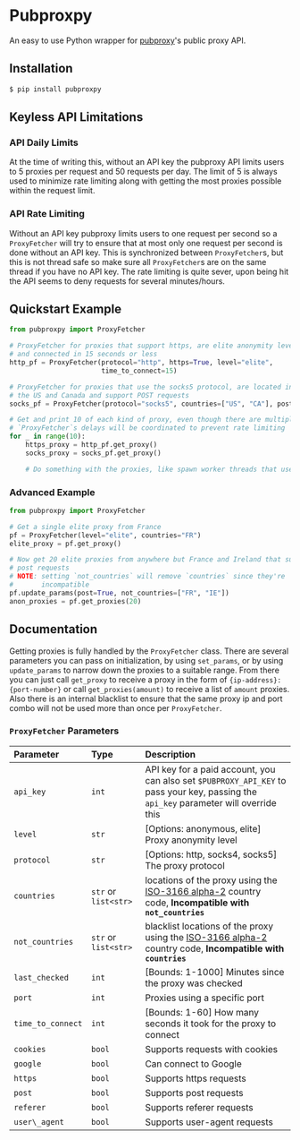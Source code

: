 # Pubproxpy

An easy to use Python wrapper for [pubproxy](http://pubproxy.com)'s public proxy API.

## Installation

```bash
$ pip install pubproxpy
```

## Keyless API Limitations

### API Daily Limits

At the time of writing this, without an API key the pubproxy API limits users to 5 proxies per request and 50 requests per day. The limit of 5 is always used to minimize rate limiting along with getting the most proxies possible within the request limit.

### API Rate Limiting

Without an API key pubproxy limits users to one request per second so a `ProxyFetcher` will try to ensure that at most only one request per second is done without an API key. This is synchronized between `ProxyFetcher`s, but this is not thread safe so make sure all `ProxyFetcher`s are on the same thread if you have no API key. The rate limiting is quite sever, upon being hit the API seems to deny requests for several minutes/hours.

## Quickstart Example

```python
from pubproxpy import ProxyFetcher

# ProxyFetcher for proxies that support https, are elite anonymity level,
# and connected in 15 seconds or less
http_pf = ProxyFetcher(protocol="http", https=True, level="elite",
                       time_to_connect=15)

# ProxyFetcher for proxies that use the socks5 protocol, are located in
# the US and Canada and support POST requests
socks_pf = ProxyFetcher(protocol="socks5", countries=["US", "CA"], post=True)

# Get and print 10 of each kind of proxy, even though there are multiple
# `ProxyFetcher`s delays will be coordinated to prevent rate limiting
for _ in range(10):
    https_proxy = http_pf.get_proxy()
    socks_proxy = socks_pf.get_proxy()

    # Do something with the proxies, like spawn worker threads that use them
```

### Advanced Example

```python
from pubproxpy import ProxyFetcher

# Get a single elite proxy from France
pf = ProxyFetcher(level="elite", countries="FR")
elite_proxy = pf.get_proxy()

# Now get 20 elite proxies from anywhere but France and Ireland that support
# post requests
# NOTE: setting `not_countries` will remove `countries` since they're
#       incompatible
pf.update_params(post=True, not_countries=["FR", "IE"])
anon_proxies = pf.get_proxies(20)
```

## Documentation

Getting proxies is fully handled by the `ProxyFetcher` class. There are several parameters you can pass on initialization, by using `set_params`, or by using `update_params` to narrow down the proxies to a suitable range. From there you can just call `get_proxy` to receive a proxy in the form of `{ip-address}:{port-number}` or call `get_proxies(amount)` to receive a list of `amount` proxies. Also there is an internal blacklist to ensure that the same proxy ip and port combo will not be used more than once per `ProxyFetcher`.

### `ProxyFetcher` Parameters

|Parameter|Type|Description|
|:--|:--|:--|
|`api_key`|`int`|API key for a paid account, you can also set `$PUBPROXY_API_KEY` to pass your key, passing the `api_key` parameter will override this|
|`level`|`str`|[Options: anonymous, elite] Proxy anonymity level|
|`protocol`|`str`|[Options: http, socks4, socks5] The proxy protocol|
|`countries`|`str` or `list<str>`|locations of the proxy using the [ISO-3166 alpha-2](https://en.wikipedia.org/wiki/ISO_3166-1_alpha-2) country code, **Incompatible with `not_countries`**|
|`not_countries`|`str` or `list<str>`|blacklist locations of the proxy using the [ISO-3166 alpha-2](https://en.wikipedia.org/wiki/ISO_3166-1_alpha-2) country code, **Incompatible with `countries`**|
|`last_checked`|`int`|[Bounds: 1-1000] Minutes since the proxy was checked|
|`port`|`int`|Proxies using a specific port|
|`time_to_connect`|`int`|[Bounds: 1-60] How many seconds it took for the proxy to connect|
|`cookies`|`bool`|Supports requests with cookies|
|`google`|`bool`|Can connect to Google|
|`https`|`bool`|Supports https requests|
|`post`|`bool`|Supports post requests|
|`referer`|`bool`|Supports referer requests|
|`user\_agent`|`bool`|Supports user-agent requests|
